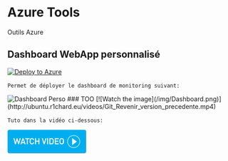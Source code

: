 # Azure Tools
Outils Azure

## Dashboard WebApp personnalisé
[![Deploy to Azure](https://azuredeploy.net/deploybutton.svg)](https://deploy.azure.com/?repository=https://github.com/cyrilGFI/AutomationAccount/ArmPs1_1.json)

```
Permet de déployer le dashboard de monitoring suivant:
```
<img width="885" alt="Dashboard Perso" src="/img/Dashboard.png">
### TOO
[![Watch the image](/img/Dashboard.png)](http://ubuntu.r1chard.eu/videos/Git_Revenir_version_precedente.mp4)

```
Tuto dans la vidéo ci-dessous:
```
[![Watch the video](/img/watchvideo.png)](http://ubuntu.r1chard.eu/videos/Git_Revenir_version_precedente.mp4)
